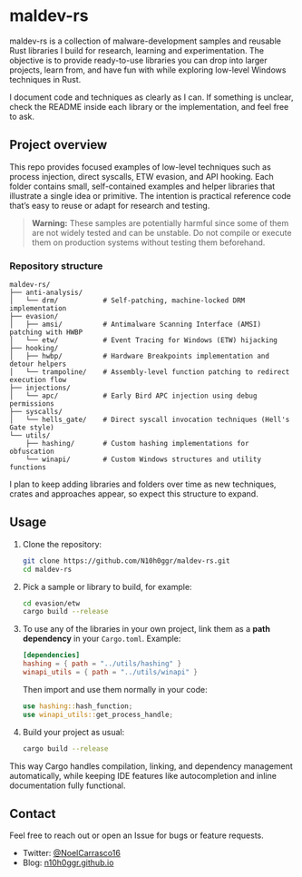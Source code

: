 # maldev-rs

maldev-rs is a collection of malware-development samples and reusable Rust libraries I build for research, learning and experimentation. The objective is to provide ready-to-use libraries you can drop into larger projects, learn from, and have fun with while exploring low-level Windows techniques in Rust.

I document code and techniques as clearly as I can. If something is unclear, check the README inside each library or the implementation, and feel free to ask.

## Project overview

This repo provides focused examples of low-level techniques such as process injection, direct syscalls, ETW evasion, and API hooking. Each folder contains small, self-contained examples and helper libraries that illustrate a single idea or primitive. The intention is practical reference code that’s easy to reuse or adapt for research and testing.


> **Warning:** These samples are potentially harmful since some of them are not widely tested and can be unstable. Do not compile or execute them on production systems without testing them beforehand.

### Repository structure

```
maldev-rs/
├── anti-analysis/
│   └── drm/           # Self-patching, machine-locked DRM implementation
├── evasion/
│   ├── amsi/          # Antimalware Scanning Interface (AMSI) patching with HWBP
│   └── etw/           # Event Tracing for Windows (ETW) hijacking 
├── hooking/
│   ├── hwbp/          # Hardware Breakpoints implementation and detour helpers
│   └── trampoline/    # Assembly-level function patching to redirect execution flow
├── injections/
│   └── apc/           # Early Bird APC injection using debug permissions
├── syscalls/
│   └── hells_gate/    # Direct syscall invocation techniques (Hell's Gate style)
└── utils/
    ├── hashing/       # Custom hashing implementations for obfuscation
    └── winapi/        # Custom Windows structures and utility functions

```

I plan to keep adding libraries and folders over time as new techniques, crates and approaches appear, so expect this structure to expand.

## Usage

1. Clone the repository:

   ```bash
   git clone https://github.com/N10h0ggr/maldev-rs.git
   cd maldev-rs
   ```

2. Pick a sample or library to build, for example:

   ```bash
   cd evasion/etw
   cargo build --release
   ```

3. To use any of the libraries in your own project, link them as a **path dependency** in your `Cargo.toml`.
   Example:

   ```toml
   [dependencies]
   hashing = { path = "../utils/hashing" }
   winapi_utils = { path = "../utils/winapi" }
   ```

   Then import and use them normally in your code:

   ```rust
   use hashing::hash_function;
   use winapi_utils::get_process_handle;
   ```

4. Build your project as usual:

   ```bash
   cargo build --release
   ```

This way Cargo handles compilation, linking, and dependency management automatically, while keeping IDE features like autocompletion and inline documentation fully functional.


## Contact

Feel free to reach out or open an Issue for bugs or feature requests.

- Twitter: [@NoelCarrasco16](https://x.com/NoelCarrasco16)
- Blog: [n10h0ggr.github.io](https://n10h0ggr.github.io/)


